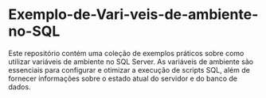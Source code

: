 # Exemplo-de-Vari-veis-de-ambiente-no-SQL
Este repositório contém uma coleção de exemplos práticos sobre como utilizar variáveis de ambiente no SQL Server. As variáveis de ambiente são essenciais para configurar e otimizar a execução de scripts SQL, além de fornecer informações sobre o estado atual do servidor e do banco de dados.
